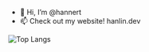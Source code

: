 - 👋 Hi, I’m @hannert
- 📫 Check out my website! hanlin.dev



![Top Langs](https://github-readme-stats.vercel.app/api/top-langs/?username=hannert&layout=compact)
